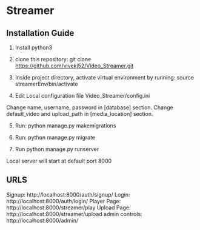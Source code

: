 # Streamer

## Installation Guide

1. Install python3

2. clone this repository: 
git clone https://github.com/vivekj52/Video_Streamer.git

3. Inside project directory, activate virtual environment by running:
source streamerEnv/bin/activate

4. Edit Local configuration file Video_Streamer/config.ini

Change name, username, password in [database] section.
Change default_video and upload_path in [media_location] section.

5. Run: python manage.py makemigrations

6. Run: python manage.py migrate

7. Run python manage.py runserver

Local server will start at default port 8000

## URLS

Signup: http://localhost:8000/auth/signup/
Login: http://localhost:8000/auth/login/
Player Page: http://localhost:8000/streamer/play
Upload Page: http://localhost:8000/streamer/upload
admin controls: http://localhost:8000/admin/

